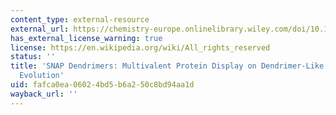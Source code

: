 ```yaml
---
content_type: external-resource
external_url: https://chemistry-europe.onlinelibrary.wiley.com/doi/10.1002/cbic.201100240
has_external_license_warning: true
license: https://en.wikipedia.org/wiki/All_rights_reserved
status: ''
title: 'SNAP Dendrimers: Multivalent Protein Display on Dendrimer-Like DNA for Directed
  Evolution'
uid: fafca0ea-0602-4bd5-b6a2-50c8bd94aa1d
wayback_url: ''
---
```

